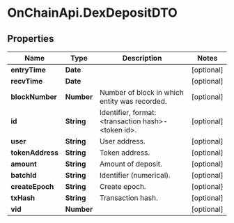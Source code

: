 # OnChainApi.DexDepositDTO

## Properties

Name | Type | Description | Notes
------------ | ------------- | ------------- | -------------
**entryTime** | **Date** |  | [optional] 
**recvTime** | **Date** |  | [optional] 
**blockNumber** | **Number** | Number of block in which entity was recorded. | [optional] 
**id** | **String** | Identifier, format: &lt;transaction hash&gt;-&lt;token id&gt;. | [optional] 
**user** | **String** | User address. | [optional] 
**tokenAddress** | **String** | Token address. | [optional] 
**amount** | **String** | Amount of deposit. | [optional] 
**batchId** | **String** | Identifier (numerical). | [optional] 
**createEpoch** | **String** | Create epoch. | [optional] 
**txHash** | **String** | Transaction hash. | [optional] 
**vid** | **Number** |  | [optional] 


